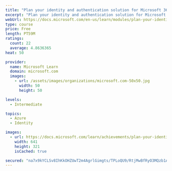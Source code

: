 ```yaml
---
title: "Plan your identity and authentication solution for Microsoft 365"
excerpt: "Plan your identity and authentication solution for Microsoft 365"
webUrl: https://docs.microsoft.com/en-us/learn/modules/plan-your-identity-authentication-solution-for-microsoft-365/
type: course
price: Free
length: PT59M
ratings:
  count: 22
  average: 4.8636365
heat: 50

provider:
  name: Microsoft Learn
  domain: microsoft.com
  images:
    - url: /assets/images/organizations/microsoft.com-50x50.jpg
      width: 50
      height: 50

levels:
  - Intermediate

topics:
  - Azure
  - Identity

images:
  - url: https://docs.microsoft.com/learn/achievements/plan-your-identity-and-authentication-solution-for-microsoft-365-social.png
    width: 641
    height: 321
    isCached: true

secured: "na7x9kYCLSv8IhKkOHZUwT2m4AgrlGimgts/TPLoQU9/RtjMwBfRyO3MQzb1AY8S5yfX7CHnwBOSRr1DVc5WLGbhP7slHMJb9jsJgqmcHf1Y+gkbHnSO67HSHlkwe2Jf+6QRcM7QTJZWTMirog1CWJAkQuQ3QW7eFanbiOREjdmXEP9pOSwRUnDAzBNDs6upMpa/wpSERmeN5zdMt2ttoDcPR3KHO5AlkEDmQ5MlbCXi83jPEbqQ/ZMbNu2AK225BZQF3bt4F49b++CqbOc5hDqLS/y7H76wdey4VYE+e5PNMXKH7I/MWi8QMqYfxO5/YGt/C+90PCqWtsqvckTGjlVZyhTp8sGbcgn1QeWl+3UdoeZQVMcLvPawMx08mOSv3MkveX1OocDlusWdwIE3KeofSPVPw1PvwVkA0DpUt5A=;dFLPCw+lD8zFtBD5/MxD5g=="
---
```


